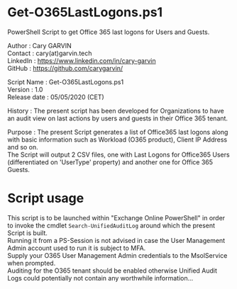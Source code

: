 <meta name="google-site-verification" content="9GWpf3mfdGfzrsqkEuPXMckE_O7e35wrXJ5P9YDcSIQ" />  

# Get-O365LastLogons.ps1  
PowerShell Script to get Office 365 last logons for Users and Guests.  

Author       : Cary GARVIN  
Contact      : cary(at)garvin.tech  
LinkedIn     : https://www.linkedin.com/in/cary-garvin  
GitHub       : https://github.com/carygarvin/  


Script Name  : Get-O365LastLogons.ps1  
Version      : 1.0  
Release date : 05/05/2020 (CET)  

History      : The present script has been developed for Organizations to have an audit view on last actions by users and guests in their Office 365 tenant.  

Purpose      : The present Script generates a list of Office365 last logons along with basic information such as Workload (O365 product), Client IP Address and so on.  
               The Script will output 2 CSV files, one with Last Logons for Office365 Users (differentiated on 'UserType' property) and another one for Office 365 Guests.  

# Script usage
This script is to be launched within "Exchange Online PowerShell" in order to invoke the cmdlet `Search-UnifiedAuditLog` around which the present Script is built.  
Running it from a PS-Session is not advised in case the User Management Admin account used to run it is subject to MFA.  
Supply your O365 User Management Admin credentials to the MsolService when prompted.  
Auditing for the O365 tenant should be enabled otherwise Unified Audit Logs could potentially not contain any worthwhile information...  
